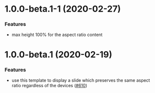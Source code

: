 <a name="1.0.0-beta.1-1"></a>

# 1.0.0-beta.1-1 (2020-02-27)

### Features

- max height 100% for the aspect ratio content

<a name="1.0.0-beta.1"></a>

# 1.0.0-beta.1 (2020-02-19)

### Features

- use this template to display a slide which preserves the same aspect ratio regardless of the devices ([#610](https://github.com/deckgo/deckdeckgo/issues/610))
